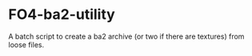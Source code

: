 # FO4-ba2-utility
A batch script to create a ba2 archive (or two if there are textures) from loose files.
